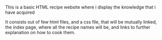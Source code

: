 This is a basic HTML recipe website where i display the knowledge that i have acquired

It consists out of few html files, and a css file, that will be mutually linked, the index page, where all the recipe names will be, and links to further  explanation on how to cook them.
